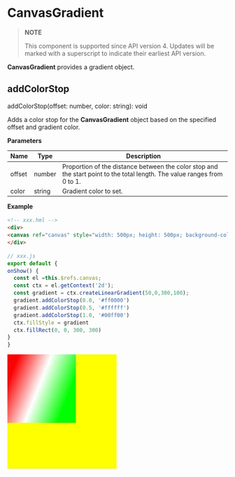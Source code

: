 # CanvasGradient

>  **NOTE**
>
>  This component is supported since API version 4. Updates will be marked with a superscript to indicate their earliest API version.

**CanvasGradient** provides a gradient object.

## addColorStop

addColorStop(offset: number, color: string): void

Adds a color stop for the **CanvasGradient** object based on the specified offset and gradient color.

**Parameters**

| Name   | Type   | Description                                                  |
| ------ | ------ | ------------------------------------------------------------ |
| offset | number | Proportion of the distance between the color stop and the start point to the total length. The value ranges from 0 to 1. |
| color  | string | Gradient color to set.                                       |

**Example** 

  ```html
<!-- xxx.hml -->
<div>
  <canvas ref="canvas" style="width: 500px; height: 500px; background-color: #ffff00;"></canvas>
</div>
  ```

  ```js
// xxx.js
export default {
  onShow() {
    const el =this.$refs.canvas;
    const ctx = el.getContext('2d');
    const gradient = ctx.createLinearGradient(50,0,300,100);
    gradient.addColorStop(0.0, '#ff0000')
    gradient.addColorStop(0.5, '#ffffff')
    gradient.addColorStop(1.0, '#00ff00')
    ctx.fillStyle = gradient
    ctx.fillRect(0, 0, 300, 300)
  }
}
  ```

  ![en-us_image_0000001152610806](figures/en-us_image_0000001152610806.png)
